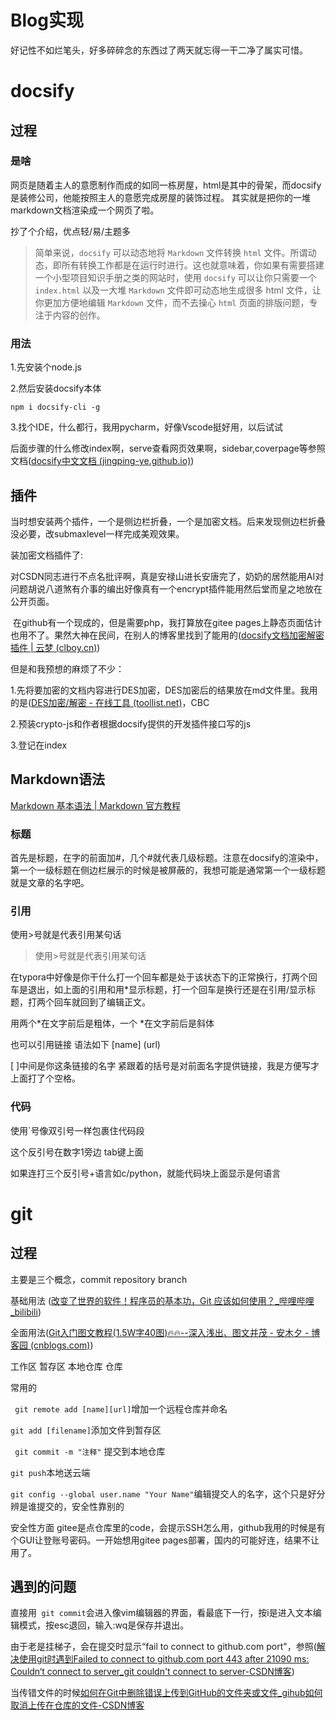 #  Blog实现

好记性不如烂笔头，好多碎碎念的东西过了两天就忘得一干二净了属实可惜。

# docsify

## 过程

### 是啥

网页是随着主人的意愿制作而成的如同一栋房屋，html是其中的骨架，而docsify是装修公司，他能按照主人的意愿完成房屋的装饰过程。 其实就是把你的一堆markdown文档渲染成一个网页了啦。

抄了个介绍，优点轻/易/主题多

> 简单来说，`docsify` 可以动态地将 `Markdown` 文件转换 `html` 文件。所谓动态，即所有转换工作都是在运行时进行。这也就意味着，你如果有需要搭建一个小型项目知识手册之类的网站时，使用 `docsify` 可以让你只需要一个 `index.html` 以及一大堆 `Markdown` 文件即可动态地生成很多 html 文件，让你更加方便地编辑 `Markdown` 文件，而不去操心 `html` 页面的排版问题，专注于内容的创作。

### 用法

1.先安装个node.js

2.然后安装docsify本体

` npm i docsify-cli -g `

3.找个IDE，什么都行，我用pycharm，好像Vscode挺好用，以后试试

后面步骤的什么修改index啊，serve查看网页效果啊，sidebar,coverpage等参照文档([docsify中文文档 (jingping-ye.github.io)](https://jingping-ye.github.io/docsify-docs-zh/#/))



## 插件

当时想安装两个插件，一个是侧边栏折叠，一个是加密文档。后来发现侧边栏折叠没必要，改submaxlevel一样完成美观效果。

装加密文档插件了: 

​	对CSDN同志进行不点名批评啊，真是安禄山进长安唐完了，奶奶的居然能用AI对问题胡说八道煞有介事的编出好像真有一个encrypt插件能用然后堂而皇之地放在公开页面。

​	在github有一个现成的，但是需要php，我打算放在gitee pages上静态页面估计也用不了。果然大神在民间，在别人的博客里找到了能用的([docsify文档加密解密插件 | 云梦 (clboy.cn)](https://www.clboy.cn/archives/docsify文档加密解密插件))

但是和我预想的麻烦了不少：

1.先将要加密的文档内容进行DES加密，DES加密后的结果放在md文件里。我用的是([DES加密/解密 - 在线工具 (toollist.net)](https://toollist.net/zh/des-encrypt)，CBC

2.预装crypto-js和作者根据docsify提供的开发插件接口写的js

3.登记在index



## Markdown语法

[Markdown 基本语法 | Markdown 官方教程](https://markdown.com.cn/basic-syntax/)

### 标题

首先是标题，在字的前面加#，几个#就代表几级标题。注意在docsify的渲染中，第一个一级标题在侧边栏展示的时候是被屏蔽的，我想可能是通常第一个一级标题就是文章的名字吧。

### 引用

使用>号就是代表引用某句话

> 使用>号就是代表引用某句话

在typora中好像是你干什么打一个回车都是处于该状态下的正常换行，打两个回车是退出，如上面的引用和用*显示标题，打一个回车是换行还是在引用/显示标题，打两个回车就回到了编辑正文。

用两个*在文字前后是粗体，一个 *在文字前后是斜体

也可以引用链接 语法如下 [name] (url)

[   ]中间是你这条链接的名字  紧跟着的括号是对前面名字提供链接，我是方便写才上面打了个空格。

### 代码

使用`号像双引号一样包裹住代码段

这个反引号在数字1旁边 tab键上面

如果连打三个反引号+语言如c/python，就能代码块上面显示是何语言



# git

## 过程

主要是三个概念，commit repository branch

基础用法 ([改变了世界的软件！程序员的基本功，Git 应该如何使用？_哔哩哔哩_bilibili](https://www.bilibili.com/video/BV1u94y1n73L/?spm_id_from=333.337.search-card.all.click&vd_source=3ecda433bad27ee4e395ad1ffebdd84b))

全面用法([Git入门图文教程(1.5W字40图)🔥🔥--深入浅出、图文并茂 - 安木夕 - 博客园 (cnblogs.com)](https://www.cnblogs.com/anding/p/16987769.html))

工作区 暂存区 本地仓库 仓库 

常用的 

` git remote add [name][url]`增加一个远程仓库并命名

` git add [filename] `添加文件到暂存区

` git commit -m "注释"` 提交到本地仓库 

` git push `本地送云端

` git config --global user.name "Your Name" `编辑提交人的名字，这个只是好分辨是谁提交的，安全性靠别的

安全性方面 gitee是点仓库里的code，会提示SSH怎么用，github我用的时候是有个GUI让登账号密码。一开始想用gitee pages部署，国内的可能好连，结果不让用了。

## 遇到的问题

直接用` git commit`会进入像vim编辑器的界面，看最底下一行，按i是进入文本编辑模式，按esc退回，输入:wq是保存并退出。

由于老是挂梯子，会在提交时显示“fail to connect to github.com port"，参照([解决使用git时遇到Failed to connect to github.com port 443 after 21090 ms: Couldn‘t connect to server_git couldn't connect to server-CSDN博客](https://blog.csdn.net/qq_40296909/article/details/134285451))



当传错文件的时候[如何在Git中删除错误上传到GitHub的文件夹或文件_gihub如何取消上传在仓库的文件-CSDN博客](https://blog.csdn.net/qq_44723773/article/details/108610802)
